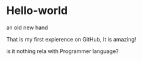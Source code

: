 # Hello-world
an old new hand

That is my first expierence on GitHub, It is amazing!

is it nothing rela with Programmer language?
